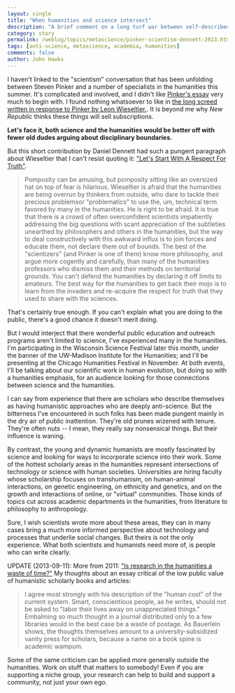 ```yaml
---
layout: single 
title: "When humanities and science intersect" 
description: "A brief comment on a long turf war between self-described proponents of &quot;scientism&quot; and the humanities" 
category: story
permalink: /weblog/topics/metascience/pinker-scientism-dennett-2013.html
tags: [anti-science, metascience, academia, humanities] 
comments: false 
author: John Hawks 
---
```


I haven't linked to the "scientism" conversation that has been unfolding between Steven Pinker and a number of specialists in the humanities this summer. It's complicated and involved, and I didn't like <a href="http://www.newrepublic.com/article/114127/science-not-enemy-humanities">Pinker's essay</a> very much to begin with. I found nothing whatsoever to like in <a href="http://www.newrepublic.com/article/114548/leon-wieseltier-responds-steven-pinkers-scientism">the long screed written in response to Pinker by Leon Wieseltier.</a>. It is beyond me why <em>New Republic</em> thinks these things will sell subscriptions.

<strong>Let's face it, both science and the humanities would be better off with fewer old dudes arguing about disciplinary boundaries.</strong>

But this short contribution by Daniel Dennett had such a pungent paragraph about Wieseltier that I can't resist quoting it: <a href="http://www.edge.org/conversation/dennett-on-weiseltier-v-pinker-in-the-new-republic">"Let's Start With A Respect For Truth"</a>. 

<blockquote>Pomposity can be amusing, but pomposity sitting like an oversized hat on top of fear is hilarious. Wieseltier is afraid that the humanities are being overrun by thinkers from outside, who dare to tackle their precious problemsor "problematics" to use the, um, technical term favored by many in the humanities. He is right to be afraid. It is true that there is a crowd of often overconfident scientists impatiently addressing the big questions with scant appreciation of the subtleties unearthed by philosophers and others in the humanities, but the way to deal constructively with this awkward influx is to join forces and educate them, not declare them out of bounds. The best of the "scientizers" (and Pinker is one of them) know more philosophy, and argue more cogently and carefully, than many of the humanities professors who dismiss them and their methods on territorial grounds. You can't defend the humanities by declaring it off limits to amateurs. The best way for the humanities to get back their mojo is to learn from the invaders and re-acquire the respect for truth that they used to share with the sciences.</blockquote>

That's certainly true enough. If you can't explain what you are doing to the public, there's a good chance it doesn't merit doing.

But I would interject that there wonderful public education and outreach programs aren't limited to science, I've experienced many in the humanities. I'm participating in the Wisconsin Science Festival later this month, under the banner of the UW-Madison Institute for the Humanities; and I'll be presenting at the Chicago Humanities Festival in November. At both events, I'll be talking about our scientific work in human evolution, but doing so with a humanities emphasis, for an audience looking for those connections between science and the humanities. 

I can say from experience that there are scholars who describe themselves as having humanistic approaches who are deeply anti-science. But the bitterness I've encountered in such folks has been made pungent mainly in the dry air of public inattention. They're old prunes wizened with tenure. They're often nuts -- I mean, they really say nonsensical things. But their influence is waning. 

By contrast, the young and dynamic humanists are mostly fascinated by science and looking for ways to incorporate science into their work. Some of the hottest scholarly areas in the humanities represent intersections of technology or science with human societies. Universities are hiring faculty whose scholarship focuses on transhumanism, on human-animal interactions, on genetic engineering, on ethnicity and genetics, and on the growth and interactions of online, or "virtual" communities. Those kinds of topics cut across academic departments in the humanities, from literature to philosophy to anthropology. 

Sure, I wish scientists wrote more about these areas, they can in many cases bring a much more informed perspective about technology and processes that underlie social changes. But theirs is not the only experience. What both scientists and humanists need more of, is people who can write clearly. 

UPDATE (2013-09-11): More from 2011: <a href="http://johnhawks.net/weblog/topics/teaching/humanities-publication-worthless-2011.html">"Is research in the humanities a waste of time?"</a> My thoughts about an essay critical of the low public value of humanistic scholarly books and articles: 

<blockquote>I agree most strongly with his description of the "human cost" of the current system. Smart, conscientious people, as he writes, should not be asked to "labor their lives away on unappreciated things." Embalming so much thought in a journal distributed only to a few libraries would in the best case be a waste of postage. As Bauerlein shows, the thoughts themselves amount to a university-subsidized vanity press for scholars, because a name on a book spine is academic wampum.</blockquote>

Some of the same criticism can be applied more generally outside the humanities. Work on stuff that matters to somebody! Even if you are supporting a niche group, your research can help to build and support a community, not just your own ego.

